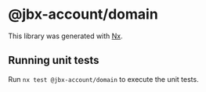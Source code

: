 # @jbx-account/domain

This library was generated with [Nx](https://nx.dev).

## Running unit tests

Run `nx test @jbx-account/domain` to execute the unit tests.
